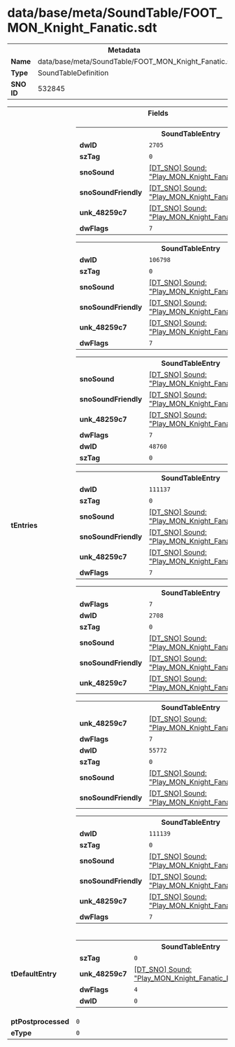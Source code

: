 <h1>data/base/meta/SoundTable/FOOT_MON_Knight_Fanatic.sdt</h1><table><tr><th colspan="100%">Metadata</th></tr><tr><td><b>Name</b></td><td>data/base/meta/SoundTable/FOOT_MON_Knight_Fanatic.sdt</td></tr><tr><td><b>Type</b></td><td>SoundTableDefinition</td></tr><tr><td><b>SNO ID</b></td><td>532845</td></tr></table>

<table><tr><th colspan="100%">Fields</th></tr><tr><td><b>tEntries</b></td><td><table><tr><th colspan="100%">SoundTableEntry</th></tr><tr><td><b>dwID</b></td><td><code>2705</code></td></tr><tr><td><b>szTag</b></td><td><code>0</code></td></tr><tr><td><b>snoSound</b></td><td><a href="..\Sound\Play_MON_Knight_Fanatic_Footstep_Run_3P.snd">[DT_SNO] Sound: "Play_MON_Knight_Fanatic_Footstep_Run_3P"</a></td></tr><tr><td><b>snoSoundFriendly</b></td><td><a href="..\Sound\Play_MON_Knight_Fanatic_Footstep_Run_3P.snd">[DT_SNO] Sound: "Play_MON_Knight_Fanatic_Footstep_Run_3P"</a></td></tr><tr><td><b>unk_48259c7</b></td><td><a href="..\Sound\Play_MON_Knight_Fanatic_Footstep_Run_3P.snd">[DT_SNO] Sound: "Play_MON_Knight_Fanatic_Footstep_Run_3P"</a></td></tr><tr><td><b>dwFlags</b></td><td><code>7</code></td></tr></table>


<table><tr><th colspan="100%">SoundTableEntry</th></tr><tr><td><b>dwID</b></td><td><code>106798</code></td></tr><tr><td><b>szTag</b></td><td><code>0</code></td></tr><tr><td><b>snoSound</b></td><td><a href="..\Sound\Play_MON_Knight_Fanatic_Footstep_Run_3P.snd">[DT_SNO] Sound: "Play_MON_Knight_Fanatic_Footstep_Run_3P"</a></td></tr><tr><td><b>snoSoundFriendly</b></td><td><a href="..\Sound\Play_MON_Knight_Fanatic_Footstep_Run_3P.snd">[DT_SNO] Sound: "Play_MON_Knight_Fanatic_Footstep_Run_3P"</a></td></tr><tr><td><b>unk_48259c7</b></td><td><a href="..\Sound\Play_MON_Knight_Fanatic_Footstep_Run_3P.snd">[DT_SNO] Sound: "Play_MON_Knight_Fanatic_Footstep_Run_3P"</a></td></tr><tr><td><b>dwFlags</b></td><td><code>7</code></td></tr></table>


<table><tr><th colspan="100%">SoundTableEntry</th></tr><tr><td><b>snoSound</b></td><td><a href="..\Sound\Play_MON_Knight_Fanatic_Footstep_Run_3P.snd">[DT_SNO] Sound: "Play_MON_Knight_Fanatic_Footstep_Run_3P"</a></td></tr><tr><td><b>snoSoundFriendly</b></td><td><a href="..\Sound\Play_MON_Knight_Fanatic_Footstep_Run_3P.snd">[DT_SNO] Sound: "Play_MON_Knight_Fanatic_Footstep_Run_3P"</a></td></tr><tr><td><b>unk_48259c7</b></td><td><a href="..\Sound\Play_MON_Knight_Fanatic_Footstep_Run_3P.snd">[DT_SNO] Sound: "Play_MON_Knight_Fanatic_Footstep_Run_3P"</a></td></tr><tr><td><b>dwFlags</b></td><td><code>7</code></td></tr><tr><td><b>dwID</b></td><td><code>48760</code></td></tr><tr><td><b>szTag</b></td><td><code>0</code></td></tr></table>


<table><tr><th colspan="100%">SoundTableEntry</th></tr><tr><td><b>dwID</b></td><td><code>111137</code></td></tr><tr><td><b>szTag</b></td><td><code>0</code></td></tr><tr><td><b>snoSound</b></td><td><a href="..\Sound\Play_MON_Knight_Fanatic_Footstep_Run_3P.snd">[DT_SNO] Sound: "Play_MON_Knight_Fanatic_Footstep_Run_3P"</a></td></tr><tr><td><b>snoSoundFriendly</b></td><td><a href="..\Sound\Play_MON_Knight_Fanatic_Footstep_Run_3P.snd">[DT_SNO] Sound: "Play_MON_Knight_Fanatic_Footstep_Run_3P"</a></td></tr><tr><td><b>unk_48259c7</b></td><td><a href="..\Sound\Play_MON_Knight_Fanatic_Footstep_Run_3P.snd">[DT_SNO] Sound: "Play_MON_Knight_Fanatic_Footstep_Run_3P"</a></td></tr><tr><td><b>dwFlags</b></td><td><code>7</code></td></tr></table>


<table><tr><th colspan="100%">SoundTableEntry</th></tr><tr><td><b>dwFlags</b></td><td><code>7</code></td></tr><tr><td><b>dwID</b></td><td><code>2708</code></td></tr><tr><td><b>szTag</b></td><td><code>0</code></td></tr><tr><td><b>snoSound</b></td><td><a href="..\Sound\Play_MON_Knight_Fanatic_Footstep_Run_3P.snd">[DT_SNO] Sound: "Play_MON_Knight_Fanatic_Footstep_Run_3P"</a></td></tr><tr><td><b>snoSoundFriendly</b></td><td><a href="..\Sound\Play_MON_Knight_Fanatic_Footstep_Run_3P.snd">[DT_SNO] Sound: "Play_MON_Knight_Fanatic_Footstep_Run_3P"</a></td></tr><tr><td><b>unk_48259c7</b></td><td><a href="..\Sound\Play_MON_Knight_Fanatic_Footstep_Run_3P.snd">[DT_SNO] Sound: "Play_MON_Knight_Fanatic_Footstep_Run_3P"</a></td></tr></table>


<table><tr><th colspan="100%">SoundTableEntry</th></tr><tr><td><b>unk_48259c7</b></td><td><a href="..\Sound\Play_MON_Knight_Fanatic_Footstep_Run_3P.snd">[DT_SNO] Sound: "Play_MON_Knight_Fanatic_Footstep_Run_3P"</a></td></tr><tr><td><b>dwFlags</b></td><td><code>7</code></td></tr><tr><td><b>dwID</b></td><td><code>55772</code></td></tr><tr><td><b>szTag</b></td><td><code>0</code></td></tr><tr><td><b>snoSound</b></td><td><a href="..\Sound\Play_MON_Knight_Fanatic_Footstep_Run_3P.snd">[DT_SNO] Sound: "Play_MON_Knight_Fanatic_Footstep_Run_3P"</a></td></tr><tr><td><b>snoSoundFriendly</b></td><td><a href="..\Sound\Play_MON_Knight_Fanatic_Footstep_Run_3P.snd">[DT_SNO] Sound: "Play_MON_Knight_Fanatic_Footstep_Run_3P"</a></td></tr></table>


<table><tr><th colspan="100%">SoundTableEntry</th></tr><tr><td><b>dwID</b></td><td><code>111139</code></td></tr><tr><td><b>szTag</b></td><td><code>0</code></td></tr><tr><td><b>snoSound</b></td><td><a href="..\Sound\Play_MON_Knight_Fanatic_Footstep_Run_3P.snd">[DT_SNO] Sound: "Play_MON_Knight_Fanatic_Footstep_Run_3P"</a></td></tr><tr><td><b>snoSoundFriendly</b></td><td><a href="..\Sound\Play_MON_Knight_Fanatic_Footstep_Run_3P.snd">[DT_SNO] Sound: "Play_MON_Knight_Fanatic_Footstep_Run_3P"</a></td></tr><tr><td><b>unk_48259c7</b></td><td><a href="..\Sound\Play_MON_Knight_Fanatic_Footstep_Run_3P.snd">[DT_SNO] Sound: "Play_MON_Knight_Fanatic_Footstep_Run_3P"</a></td></tr><tr><td><b>dwFlags</b></td><td><code>7</code></td></tr></table>


</td></tr><tr><td><b>tDefaultEntry</b></td><td><table><tr><th colspan="100%">SoundTableEntry</th></tr><tr><td><b>szTag</b></td><td><code>0</code></td></tr><tr><td><b>unk_48259c7</b></td><td><a href="..\Sound\Play_MON_Knight_Fanatic_Footstep_Run_3P.snd">[DT_SNO] Sound: "Play_MON_Knight_Fanatic_Footstep_Run_3P"</a></td></tr><tr><td><b>dwFlags</b></td><td><code>4</code></td></tr><tr><td><b>dwID</b></td><td><code>0</code></td></tr></table>

</td></tr><tr><td><b>ptPostprocessed</b></td><td><code>0</code></td></tr><tr><td><b>eType</b></td><td><code>0</code></td></tr></table>


